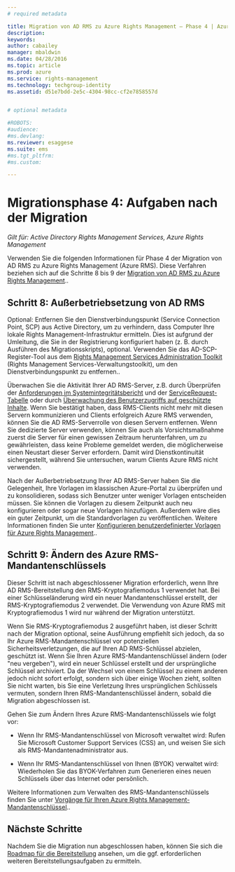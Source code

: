 ```yaml
---
# required metadata

title: Migration von AD RMS zu Azure Rights Management – Phase 4 | Azure RMS
description:
keywords:
author: cabailey
manager: mbaldwin
ms.date: 04/28/2016
ms.topic: article
ms.prod: azure
ms.service: rights-management
ms.technology: techgroup-identity
ms.assetid: d51e7bdd-2e5c-4304-98cc-cf2e7858557d


# optional metadata

#ROBOTS:
#audience:
#ms.devlang:
ms.reviewer: esaggese
ms.suite: ems
#ms.tgt_pltfrm:
#ms.custom:

---
```


# Migrationsphase 4: Aufgaben nach der Migration

*Gilt für: Active Directory Rights Management Services, Azure Rights Management*


Verwenden Sie die folgenden Informationen für Phase 4 der Migration von AD RMS zu Azure Rights Management (Azure RMS). Diese Verfahren beziehen sich auf die Schritte 8 bis 9 der [Migration von AD RMS zu Azure Rights Management](migrate-from-ad-rms-to-azure-rms.md)..


## Schritt 8: Außerbetriebsetzung von AD RMS

Optional: Entfernen Sie den Dienstverbindungspunkt (Service Connection Point, SCP) aus Active Directory, um zu verhindern, dass Computer Ihre lokale Rights Management-Infrastruktur ermitteln. Dies ist aufgrund der Umleitung, die Sie in der Registrierung konfiguriert haben (z. B. durch Ausführen des Migrationsskripts), optional. Verwenden Sie das AD-SCP-Register-Tool aus dem [Rights Management Services Administration Toolkit](http://www.microsoft.com/download/details.aspx?id=1479) (Rights Management Services-Verwaltungstoolkit), um den Dienstverbindungspunkt zu entfernen..

Überwachen Sie die Aktivität Ihrer AD RMS-Server, z.B. durch Überprüfen der [Anforderungen im Systemintegritätsbericht](https://technet.microsoft.com/library/ee221012%28v=ws.10%29.aspx) und der [ServiceRequest-Tabelle](http://technet.microsoft.com/library/dd772686%28v=ws.10%29.aspx) oder durch [Überwachung des Benutzerzugriffs auf geschützte Inhalte](http://social.technet.microsoft.com/wiki/contents/articles/3440.ad-rms-frequently-asked-questions-faq.aspx). Wenn Sie bestätigt haben, dass RMS-Clients nicht mehr mit diesen Servern kommunizieren und Clients erfolgreich Azure RMS verwenden, können Sie die AD RMS-Serverrolle von diesen Servern entfernen. Wenn Sie dedizierte Server verwenden, können Sie auch als Vorsichtsmaßnahme zuerst die Server für einen gewissen Zeitraum herunterfahren, um zu gewährleisten, dass keine Probleme gemeldet werden, die möglicherweise einen Neustart dieser Server erfordern. Damit wird Dienstkontinuität sichergestellt, während Sie untersuchen, warum Clients Azure RMS nicht verwenden.

Nach der Außerbetriebsetzung Ihrer AD RMS-Server haben Sie die Gelegenheit, Ihre Vorlagen im klassischen Azure-Portal zu überprüfen und zu konsolidieren, sodass sich Benutzer unter weniger Vorlagen entscheiden müssen. Sie können die Vorlagen zu diesem Zeitpunkt auch neu konfigurieren oder sogar neue Vorlagen hinzufügen. Außerdem wäre dies ein guter Zeitpunkt, um die Standardvorlagen zu veröffentlichen. Weitere Informationen finden Sie unter [Konfigurieren benutzerdefinierter Vorlagen für Azure Rights Management](../deploy-use/configure-custom-templates.md)..

## Schritt 9: Ändern des Azure RMS-Mandantenschlüssels
Dieser Schritt ist nach abgeschlossener Migration erforderlich, wenn Ihre AD RMS-Bereitstellung den RMS-Kryptografiemodus 1 verwendet hat. Bei einer Schlüsseländerung wird ein neuer Mandantenschlüssel erstellt, der RMS-Kryptografiemodus 2 verwendet. Die Verwendung von Azure RMS mit Kryptografiemodus 1 wird nur während der Migration unterstützt.

Wenn Sie RMS-Kryptografiemodus 2 ausgeführt haben, ist dieser Schritt nach der Migration optional, seine Ausführung empfiehlt sich jedoch, da so Ihr Azure RMS-Mandantenschlüssel vor potenziellen Sicherheitsverletzungen, die auf Ihren AD RMS-Schlüssel abzielen, geschützt ist. Wenn Sie Ihren Azure RMS-Mandantenschlüssel ändern (oder "neu vergeben"), wird ein neuer Schlüssel erstellt und der ursprüngliche Schlüssel archiviert. Da der Wechsel von einem Schlüssel zu einem anderen jedoch nicht sofort erfolgt, sondern sich über einige Wochen zieht, sollten Sie nicht warten, bis Sie eine Verletzung Ihres ursprünglichen Schlüssels vermuten, sondern Ihren RMS-Mandantenschlüssel ändern, sobald die Migration abgeschlossen ist.

Gehen Sie zum Ändern Ihres Azure RMS-Mandantenschlüssels wie folgt vor:

-   Wenn Ihr RMS-Mandantenschlüssel von Microsoft verwaltet wird: Rufen Sie Microsoft Customer Support Services (CSS) an, und weisen Sie sich als RMS-Mandantenadministrator aus.

-   Wenn Ihr RMS-Mandantenschlüssel von Ihnen (BYOK) verwaltet wird: Wiederholen Sie das BYOK-Verfahren zum Generieren eines neuen Schlüssels über das Internet oder persönlich.

Weitere Informationen zum Verwalten des RMS-Mandantenschlüssels finden Sie unter [Vorgänge für Ihren Azure Rights Management-Mandantenschlüssel](../deploy-use/operations-tenant-key.md)..

## Nächste Schritte

Nachdem Sie die Migration nun abgeschlossen haben, können Sie sich die [Roadmap für die Bereitstellung](deployment-roadmap.md) ansehen, um die ggf. erforderlichen weiteren Bereitstellungsaufgaben zu ermitteln.



<!--HONumber=Apr16_HO4-->


